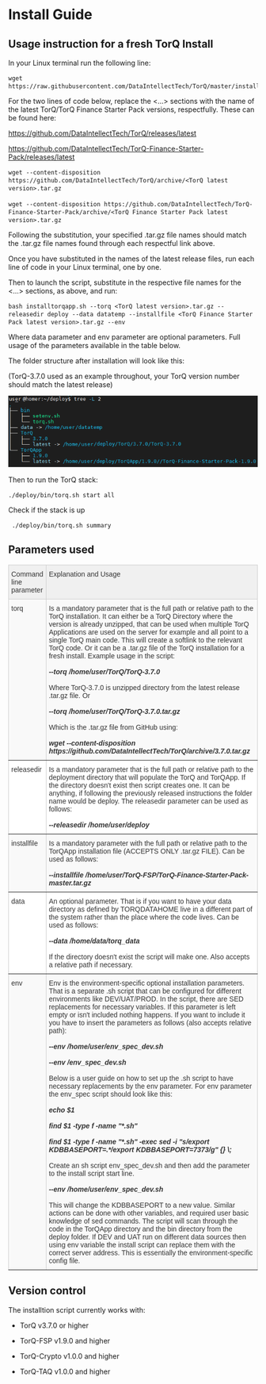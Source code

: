 Install Guide
===============

## Usage instruction for a fresh TorQ Install


In your Linux terminal run the following line:

    wget https://raw.githubusercontent.com/DataIntellectTech/TorQ/master/installtorqapp.sh


For the two lines of code below, replace the <...> sections with the name of the latest TorQ/TorQ Finance Starter Pack versions, respectfully. These can be found here:

https://github.com/DataIntellectTech/TorQ/releases/latest

https://github.com/DataIntellectTech/TorQ-Finance-Starter-Pack/releases/latest

    wget --content-disposition https://github.com/DataIntellectTech/TorQ/archive/<TorQ latest version>.tar.gz

    wget --content-disposition https://github.com/DataIntellectTech/TorQ-Finance-Starter-Pack/archive/<TorQ Finance Starter Pack latest version>.tar.gz


Following the substitution, your specified .tar.gz file names should match the .tar.gz file names found through each respectful link above.

Once you have substituted in the names of the latest release files, run each line of code in your Linux terminal, one by one.


Then to launch the script, substitute in the respective file names for the <...> sections, as above, and run:

    bash installtorqapp.sh --torq <TorQ latest version>.tar.gz --releasedir deploy --data datatemp --installfile <TorQ Finance Starter Pack latest version>.tar.gz --env


Where data parameter and env parameter are optional parameters.
Full usage of the parameters available in the table below.


The folder structure after installation will look like this:

(TorQ-3.7.0 used as an example throughout, your TorQ version number should match the latest release)

![Install_structure](graphics/Installscript_folder_structure.png)

Then to run the TorQ stack:

    ./deploy/bin/torq.sh start all

Check if the stack is up 

     ./deploy/bin/torq.sh summary


## Parameters used

<style type="text/css">
.tg  {border-collapse:collapse;border-color:#ccc;border-spacing:0;}
.tg td{background-color:#fff;border-color:#ccc;border-style:solid;border-width:1px;color:#333;
  font-family:Arial, sans-serif;font-size:14px;overflow:hidden;padding:10px 5px;word-break:normal;}
.tg th{background-color:#f0f0f0;border-color:#ccc;border-style:solid;border-width:1px;color:#333;
  font-family:Arial, sans-serif;font-size:14px;font-weight:normal;overflow:hidden;padding:10px 5px;word-break:normal;}
.tg .tg-0pky{border-color:inherit;text-align:left;vertical-align:top}
.tg .tg-btxf{background-color:#f9f9f9;border-color:inherit;text-align:left;vertical-align:top}
</style>
<table class="tg">
<thead>
  <tr>
    <th class="tg-0pky">Command line parameter</th>
    <th class="tg-0pky">Explanation and Usage</th>
  </tr>
</thead>
<tbody>
  <tr>
    <td class="tg-btxf">torq</td>
    <td class="tg-btxf">Is a mandatory parameter that is the full path or relative path to the TorQ installation. It can either be a TorQ Directory where the version is already unzipped, that can be used when multiple TorQ Applications are used on the server for example and all point to a single TorQ main code. This will create a softlink to the relevant TorQ code. Or it can be a .tar.gz file of the TorQ installation for a fresh install. Example usage in the script:<br><br><span style="font-weight:bold;font-style:italic"> --torq /home/user/TorQ/TorQ-3.7.0</span><br><br>Where TorQ-3.7.0 is unzipped directory from the latest release .tar.gz file. Or <br><br><span style="font-weight:bold;font-style:italic">--torq /home/user/TorQ/TorQ-3.7.0.tar.gz </span><br><br>Which is the .tar.gz file from GitHub using: <br><br><span style="font-weight:bold;font-style:italic">wget --content-disposition https://github.com/DataIntellectTech/TorQ/archive/3.7.0.tar.gz</span></td>
  </tr>
  <tr>
    <td class="tg-0pky">releasedir</td>
    <td class="tg-0pky">Is a mandatory parameter that is the full path or relative path to the deployment directory that will populate the TorQ and TorQApp. If the directory doesn't exist then script creates one. It can be anything, if following the previously released instructions the folder name would be deploy. The releasedir parameter can be used as follows: <br><br><span style="font-weight:bold;font-style:italic">--releasedir /home/user/deploy</span></td>
  </tr>
  <tr>
    <td class="tg-btxf">installfile</td>
    <td class="tg-btxf">Is a mandatory parameter with the full path or relative path to the TorQApp installation file (ACCEPTS ONLY .tar.gz FILE). Can be used as follows:<br><br> <span style="font-weight:bold;font-style:italic">--installfile /home/user/TorQ-FSP/TorQ-Finance-Starter-Pack-master.tar.gz</span></td>
  </tr>
  <tr>
    <td class="tg-0pky">data</td>
    <td class="tg-0pky">An optional parameter. That is if you want to have your data directory as defined by TORQDATAHOME live in a different part of the system rather than the place where the code lives. Can be used as follows:<br><br><span style="font-weight:bold;font-style:italic">--data /home/data/torq_data </span><br><br>If the directory doesn't exist the script will make one. Also accepts a relative path if necessary.</td>
  </tr>
  <tr>
    <td class="tg-btxf">env</td>
    <td class="tg-btxf">Env is the environment-specific optional installation parameters. That is a separate .sh script that can be configured for different environments like DEV/UAT/PROD. In the script, there are SED replacements for necessary variables. If this parameter is left empty or isn't included nothing happens. If you want to include it you have to insert the parameters as follows (also accepts relative path): <br><br><span style="font-weight:bold;font-style:italic">--env /home/user/env_spec_dev.sh</span><br><br><span style="font-weight:bold;font-style:italic">--env /env_spec_dev.sh</span><br><br>Below is a user guide on how to set up the .sh script to have necessary replacements by the env parameter. For env parameter the env_spec script should look like this:<br><br><span style="font-weight:bold;font-style:italic"> echo $1</span><br><br><span style="font-weight:bold;font-style:italic">find $1 -type f -name "*.sh"</span><br><br><span style="font-weight:bold;font-style:italic">find $1 -type f -name "*.sh" -exec sed -i "s/export KDBBASEPORT=.*/export KDBBASEPORT=7373/g" {} \;</span><br><br>Create an sh script env_spec_dev.sh and then add the parameter to the install script start line.<br><br><span style="font-weight:bold;font-style:italic">--env /home/user/env_spec_dev.sh </span><br><br>This will change the KDBBASEPORT to a new value. Similar actions can be done with other variables, and required user basic knowledge of sed commands. The script will scan through the code in the TorQApp directory and the bin directory from the deploy folder. If DEV and UAT run on different data sources then using env variable the install script can replace them with the correct server address. This is essentially the environment-specific config file.</td>
  </tr>
</tbody>
</table>

## Version control

The installtion script currently works with:

- TorQ v3.7.0 or higher

- TorQ-FSP v1.9.0 and higher

- TorQ-Crypto v1.0.0 and higher

- TorQ-TAQ v1.0.0 and higher
